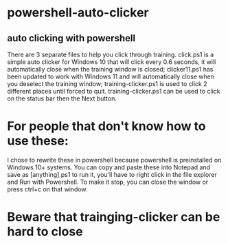 # powershell-auto-clicker
## auto clicking with powershell

There are 3 separate files to help you click through training. click.ps1 is a simple auto clicker for Windows 10 that will click every 0.6 seconds, it will automatically close when the training window is closed; clicker11.ps1 has been updated to work with Windows 11 and will automatically close when you deselect the training window; training-clicker.ps1 is used to click 2 different places until forced to quit. training-clicker.ps1 can be used to click on the status bar then the Next button.

# For people that don't know how to use these:
I chose to rewrite these in powershell because powershell is preinstalled on Windows 10+ systems. You can copy and paste these into Notepad and save as [anything].ps1 to run it, you'll have to right click in the file explorer and Run with Powershell. 
To make it stop, you can close the window or press ctrl+c on that window. 

# Beware that trainging-clicker can be hard to close
